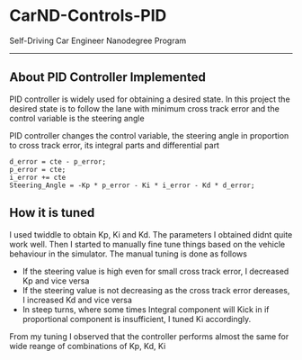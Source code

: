 # CarND-Controls-PID
Self-Driving Car Engineer Nanodegree Program

---

## About PID Controller Implemented
PID controller is widely used for obtaining a desired state. In this project the desired state is to follow the lane with minimum cross track error and the control variable is the steering angle

PID controller changes the control variable, the steering angle in proportion to cross track error, its integral parts and differential part


```
d_error = cte - p_error;
p_error = cte;
i_error += cte
Steering_Angle = -Kp * p_error - Ki * i_error - Kd * d_error;
```

## How it is tuned
I used twiddle to obtain Kp, Ki and Kd. The parameters I obtained didnt quite work well. Then I started to manually fine tune things based on the vehicle behaviour in the simulator. The manual tuning is done as follows

* If the steering value is high even for small cross track error, I decreased Kp and vice versa
* If the steering value is not decreasing as the cross track error dereases, I increased Kd and vice versa
* In steep turns, where some times Integral component will Kick in if proportional component is insufficient, I tuned Ki accordingly.

From my tuning I observed that the controller performs almost the same for wide reange of combinations of Kp, Kd, Ki



